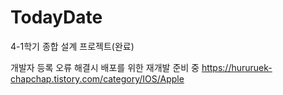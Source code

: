 # TodayDate
 4-1학기 종합 설계 프로젝트(완료)
 
 개발자 등록 오류 해결시 배포를 위한 재개발 준비 중 https://hururuek-chapchap.tistory.com/category/IOS/Apple
